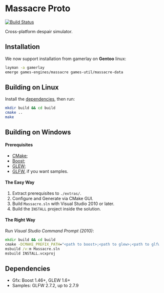 Massacre Proto
==============

[![Build Status](https://travis-ci.org/Dark-Confidant/Massacre.png)](https://travis-ci.org/Dark-Confidant/Massacre)

Cross-platform despair simulator.

Installation
------------

We now support installation from gamerlay on **Gentoo** linux:

```bash
layman -a gamerlay
emerge games-engines/massacre games-util/massacre-data
```

Building on Linux
-----------------

Install the [dependencies](#dependencies), then run:

```bash
mkdir build && cd build
cmake ..
make
```

Building on Windows
-------------------

#### Prerequisites

* [CMake](http://www.cmake.org/cmake/resources/software.html);
* [Boost](http://boost.org/users/download/);
* [GLEW](http://glew.sourceforge.net/);
* [GLFW](http://sourceforge.net/projects/glfw/files/glfw/2.7.9/), if you want samples.


#### The Easy Way

1. Extract prerequisites to `./extras/`.
2. Configure and Generate via CMake GUI.
3. Build `Massacre.sln` with Visual Studio 2010 or later.
4. Build the `INSTALL` project inside the solution.

#### The Right Way

Run *Visual Studio Command Prompt (2010)*:

```cmd
mkdir build && cd build
cmake -DCMAKE_PREFIX_PATH="<path to boost>;<path to glew>;<path to glfw>" ..
msbuild /v:m Massacre.sln
msbuild INSTALL.vcxproj
```

Dependencies
------------

- Gfx: Boost 1.46+, GLEW 1.6+
- Samples: GLFW 2.7.2, up to 2.7.9
